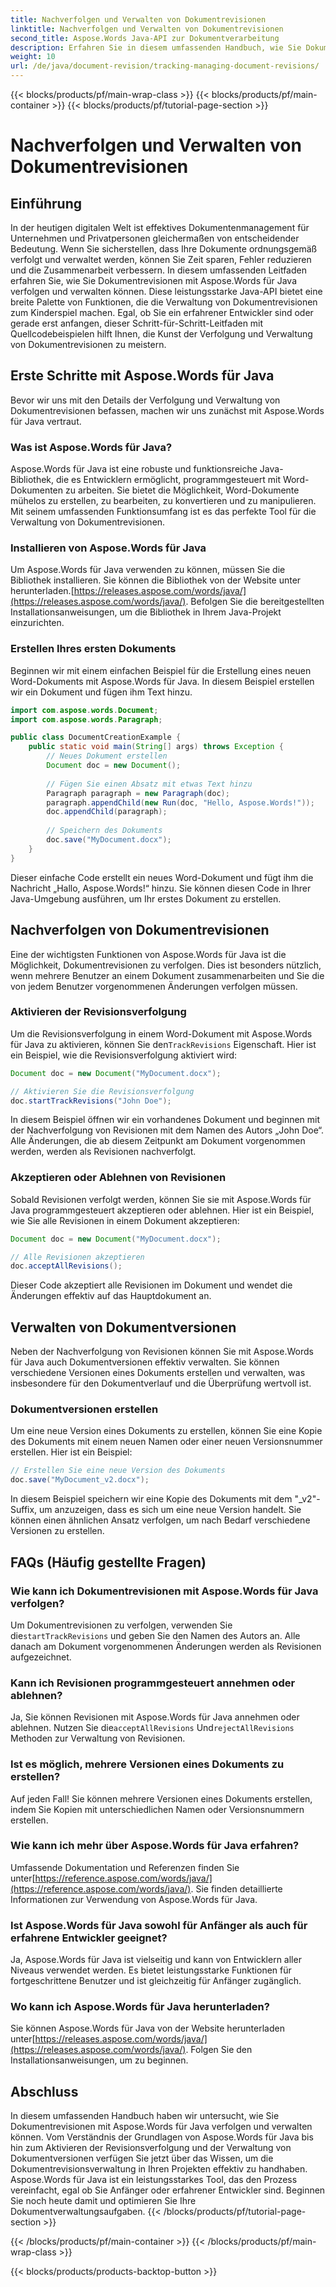 ```yaml
---
title: Nachverfolgen und Verwalten von Dokumentrevisionen
linktitle: Nachverfolgen und Verwalten von Dokumentrevisionen
second_title: Aspose.Words Java-API zur Dokumentverarbeitung
description: Erfahren Sie in diesem umfassenden Handbuch, wie Sie Dokumentrevisionen mit Aspose.Words für Java verfolgen und verwalten. Erhalten Sie schrittweise Anleitungen und Quellcodebeispiele.
weight: 10
url: /de/java/document-revision/tracking-managing-document-revisions/
---
```


{{< blocks/products/pf/main-wrap-class >}}
{{< blocks/products/pf/main-container >}}
{{< blocks/products/pf/tutorial-page-section >}}

# Nachverfolgen und Verwalten von Dokumentrevisionen


## Einführung

In der heutigen digitalen Welt ist effektives Dokumentenmanagement für Unternehmen und Privatpersonen gleichermaßen von entscheidender Bedeutung. Wenn Sie sicherstellen, dass Ihre Dokumente ordnungsgemäß verfolgt und verwaltet werden, können Sie Zeit sparen, Fehler reduzieren und die Zusammenarbeit verbessern. In diesem umfassenden Leitfaden erfahren Sie, wie Sie Dokumentrevisionen mit Aspose.Words für Java verfolgen und verwalten können. Diese leistungsstarke Java-API bietet eine breite Palette von Funktionen, die die Verwaltung von Dokumentrevisionen zum Kinderspiel machen. Egal, ob Sie ein erfahrener Entwickler sind oder gerade erst anfangen, dieser Schritt-für-Schritt-Leitfaden mit Quellcodebeispielen hilft Ihnen, die Kunst der Verfolgung und Verwaltung von Dokumentrevisionen zu meistern.

## Erste Schritte mit Aspose.Words für Java

Bevor wir uns mit den Details der Verfolgung und Verwaltung von Dokumentrevisionen befassen, machen wir uns zunächst mit Aspose.Words für Java vertraut.

### Was ist Aspose.Words für Java?

Aspose.Words für Java ist eine robuste und funktionsreiche Java-Bibliothek, die es Entwicklern ermöglicht, programmgesteuert mit Word-Dokumenten zu arbeiten. Sie bietet die Möglichkeit, Word-Dokumente mühelos zu erstellen, zu bearbeiten, zu konvertieren und zu manipulieren. Mit seinem umfassenden Funktionsumfang ist es das perfekte Tool für die Verwaltung von Dokumentrevisionen.

### Installieren von Aspose.Words für Java

 Um Aspose.Words für Java verwenden zu können, müssen Sie die Bibliothek installieren. Sie können die Bibliothek von der Website unter herunterladen.[https://releases.aspose.com/words/java/](https://releases.aspose.com/words/java/). Befolgen Sie die bereitgestellten Installationsanweisungen, um die Bibliothek in Ihrem Java-Projekt einzurichten.

### Erstellen Ihres ersten Dokuments

Beginnen wir mit einem einfachen Beispiel für die Erstellung eines neuen Word-Dokuments mit Aspose.Words für Java. In diesem Beispiel erstellen wir ein Dokument und fügen ihm Text hinzu.

```java
import com.aspose.words.Document;
import com.aspose.words.Paragraph;

public class DocumentCreationExample {
    public static void main(String[] args) throws Exception {
        // Neues Dokument erstellen
        Document doc = new Document();
        
        // Fügen Sie einen Absatz mit etwas Text hinzu
        Paragraph paragraph = new Paragraph(doc);
        paragraph.appendChild(new Run(doc, "Hello, Aspose.Words!"));
        doc.appendChild(paragraph);
        
        // Speichern des Dokuments
        doc.save("MyDocument.docx");
    }
}
```

Dieser einfache Code erstellt ein neues Word-Dokument und fügt ihm die Nachricht „Hallo, Aspose.Words!“ hinzu. Sie können diesen Code in Ihrer Java-Umgebung ausführen, um Ihr erstes Dokument zu erstellen.

## Nachverfolgen von Dokumentrevisionen

Eine der wichtigsten Funktionen von Aspose.Words für Java ist die Möglichkeit, Dokumentrevisionen zu verfolgen. Dies ist besonders nützlich, wenn mehrere Benutzer an einem Dokument zusammenarbeiten und Sie die von jedem Benutzer vorgenommenen Änderungen verfolgen müssen.

### Aktivieren der Revisionsverfolgung

 Um die Revisionsverfolgung in einem Word-Dokument mit Aspose.Words für Java zu aktivieren, können Sie den`TrackRevisions` Eigenschaft. Hier ist ein Beispiel, wie die Revisionsverfolgung aktiviert wird:

```java
Document doc = new Document("MyDocument.docx");

// Aktivieren Sie die Revisionsverfolgung
doc.startTrackRevisions("John Doe");
```

In diesem Beispiel öffnen wir ein vorhandenes Dokument und beginnen mit der Nachverfolgung von Revisionen mit dem Namen des Autors „John Doe“. Alle Änderungen, die ab diesem Zeitpunkt am Dokument vorgenommen werden, werden als Revisionen nachverfolgt.

### Akzeptieren oder Ablehnen von Revisionen

Sobald Revisionen verfolgt werden, können Sie sie mit Aspose.Words für Java programmgesteuert akzeptieren oder ablehnen. Hier ist ein Beispiel, wie Sie alle Revisionen in einem Dokument akzeptieren:

```java
Document doc = new Document("MyDocument.docx");

// Alle Revisionen akzeptieren
doc.acceptAllRevisions();
```

Dieser Code akzeptiert alle Revisionen im Dokument und wendet die Änderungen effektiv auf das Hauptdokument an.

## Verwalten von Dokumentversionen

Neben der Nachverfolgung von Revisionen können Sie mit Aspose.Words für Java auch Dokumentversionen effektiv verwalten. Sie können verschiedene Versionen eines Dokuments erstellen und verwalten, was insbesondere für den Dokumentverlauf und die Überprüfung wertvoll ist.

### Dokumentversionen erstellen

Um eine neue Version eines Dokuments zu erstellen, können Sie eine Kopie des Dokuments mit einem neuen Namen oder einer neuen Versionsnummer erstellen. Hier ist ein Beispiel:

```java
// Erstellen Sie eine neue Version des Dokuments
doc.save("MyDocument_v2.docx");
```

In diesem Beispiel speichern wir eine Kopie des Dokuments mit dem "_v2"-Suffix, um anzuzeigen, dass es sich um eine neue Version handelt. Sie können einen ähnlichen Ansatz verfolgen, um nach Bedarf verschiedene Versionen zu erstellen.

## FAQs (Häufig gestellte Fragen)

### Wie kann ich Dokumentrevisionen mit Aspose.Words für Java verfolgen?

 Um Dokumentrevisionen zu verfolgen, verwenden Sie die`startTrackRevisions` und geben Sie den Namen des Autors an. Alle danach am Dokument vorgenommenen Änderungen werden als Revisionen aufgezeichnet.

### Kann ich Revisionen programmgesteuert annehmen oder ablehnen?

 Ja, Sie können Revisionen mit Aspose.Words für Java annehmen oder ablehnen. Nutzen Sie die`acceptAllRevisions` Und`rejectAllRevisions` Methoden zur Verwaltung von Revisionen.

### Ist es möglich, mehrere Versionen eines Dokuments zu erstellen?

Auf jeden Fall! Sie können mehrere Versionen eines Dokuments erstellen, indem Sie Kopien mit unterschiedlichen Namen oder Versionsnummern erstellen.

### Wie kann ich mehr über Aspose.Words für Java erfahren?

 Umfassende Dokumentation und Referenzen finden Sie unter[https://reference.aspose.com/words/java/](https://reference.aspose.com/words/java/). Sie finden detaillierte Informationen zur Verwendung von Aspose.Words für Java.

### Ist Aspose.Words für Java sowohl für Anfänger als auch für erfahrene Entwickler geeignet?

Ja, Aspose.Words für Java ist vielseitig und kann von Entwicklern aller Niveaus verwendet werden. Es bietet leistungsstarke Funktionen für fortgeschrittene Benutzer und ist gleichzeitig für Anfänger zugänglich.

### Wo kann ich Aspose.Words für Java herunterladen?

Sie können Aspose.Words für Java von der Website herunterladen unter[https://releases.aspose.com/words/java/](https://releases.aspose.com/words/java/). Folgen Sie den Installationsanweisungen, um zu beginnen.

## Abschluss

In diesem umfassenden Handbuch haben wir untersucht, wie Sie Dokumentrevisionen mit Aspose.Words für Java verfolgen und verwalten können. Vom Verständnis der Grundlagen von Aspose.Words für Java bis hin zum Aktivieren der Revisionsverfolgung und der Verwaltung von Dokumentversionen verfügen Sie jetzt über das Wissen, um die Dokumentrevisionsverwaltung in Ihren Projekten effektiv zu handhaben. Aspose.Words für Java ist ein leistungsstarkes Tool, das den Prozess vereinfacht, egal ob Sie Anfänger oder erfahrener Entwickler sind. Beginnen Sie noch heute damit und optimieren Sie Ihre Dokumentverwaltungsaufgaben.
{{< /blocks/products/pf/tutorial-page-section >}}

{{< /blocks/products/pf/main-container >}}
{{< /blocks/products/pf/main-wrap-class >}}

{{< blocks/products/products-backtop-button >}}
